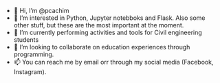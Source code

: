 - 👋 Hi, I’m @pcachim
- 👀 I’m interested in Python, Jupyter notebboks and Flask. Also some other stuff, but these are the most important at the moment.
- 🌱 I’m currently performing activities and tools for Civil engineering students
- 💞️ I’m looking to collaborate on education experiences through programming.
- 📫 You can reach me by email orr through my social media (Facebook, Instagram).

<!---
pcachim/pcachim is a ✨ special ✨ repository because its `README.md` (this file) appears on your GitHub profile.
You can click the Preview link to take a look at your changes.
--->
